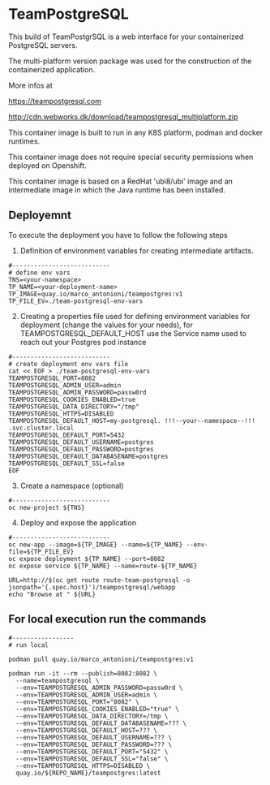 # TeamPostgreSQL

This build of TeamPostgrSQL is a web interface for your containerized PostgreSQL servers.

The multi-platform version package was used for the construction of the containerized application.

More infos at

https://teampostgresql.com

http://cdn.webworks.dk/download/teampostgresql_multiplatform.zip

This container image is built to run in any K8S platform, podman and docker runtimes.

This container image does not require special security permissions when deployed on Openshift.

This container image is based on a RedHat 'ubi8/ubi' image and an intermediate image in which the Java runtime has been installed.

## Deployemnt

To execute the deployment you have to follow the following steps

1. Definition of environment variables for creating intermediate artifacts.
```
#---------------------------
# define env vars
TNS=<your-namespace>
TP_NAME=<your-deployment-name>
TP_IMAGE=quay.io/marco_antonioni/teampostgres:v1
TP_FILE_EV=./team-postgresql-env-vars
```

2. Creating a properties file used for defining environment variables for deployment (change the values for your needs), for TEAMPOSTGRESQL_DEFAULT_HOST use the Service name used to reach out your Postgres pod instance
```
#---------------------------
# create deployment env vars file
cat << EOF > ./team-postgresql-env-vars
TEAMPOSTGRESQL_PORT=8082
TEAMPOSTGRESQL_ADMIN_USER=admin
TEAMPOSTGRESQL_ADMIN_PASSWORD=passw0rd
TEAMPOSTGRESQL_COOKIES_ENABLED=true
TEAMPOSTGRESQL_DATA_DIRECTORY="/tmp"
TEAMPOSTGRESQL_HTTPS=DISABLED
TEAMPOSTGRESQL_DEFAULT_HOST=my-postgresql. !!!--your--namespace--!!! .svc.cluster.local
TEAMPOSTGRESQL_DEFAULT_PORT=5432
TEAMPOSTGRESQL_DEFAULT_USERNAME=postgres
TEAMPOSTGRESQL_DEFAULT_PASSWORD=postgres
TEAMPOSTGRESQL_DEFAULT_DATABASENAME=postgres
TEAMPOSTGRESQL_DEFAULT_SSL=false
EOF
```

3. Create a namespace (optional)
```
#---------------------------
oc new-project ${TNS}
```

4. Deploy and expose the application
```
#---------------------------
oc new-app --image=${TP_IMAGE} --name=${TP_NAME} --env-file=${TP_FILE_EV}
oc expose deployment ${TP_NAME} --port=8082
oc expose service ${TP_NAME} --name=route-${TP_NAME}

URL=http://$(oc get route route-team-postgresql -o jsonpath='{.spec.host}')/teampostgresql/webapp
echo "Browse at " ${URL}
```

## For local execution run the commands

```
#-----------------
# run local

podman pull quay.io/marco_antonioni/teampostgres:v1

podman run -it --rm --publish=8082:8082 \
  --name=teampostgresql \
  --env=TEAMPOSTGRESQL_ADMIN_PASSWORD=passw0rd \
  --env=TEAMPOSTGRESQL_ADMIN_USER=admin \
  --env=TEAMPOSTGRESQL_PORT="8082" \
  --env=TEAMPOSTGRESQL_COOKIES_ENABLED="true" \
  --env=TEAMPOSTGRESQL_DATA_DIRECTORY=/tmp \
  --env=TEAMPOSTGRESQL_DEFAULT_DATABASENAME=??? \
  --env=TEAMPOSTGRESQL_DEFAULT_HOST=??? \
  --env=TEAMPOSTGRESQL_DEFAULT_USERNAME=??? \
  --env=TEAMPOSTGRESQL_DEFAULT_PASSWORD=??? \
  --env=TEAMPOSTGRESQL_DEFAULT_PORT="5432" \
  --env=TEAMPOSTGRESQL_DEFAULT_SSL="false" \
  --env=TEAMPOSTGRESQL_HTTPS=DISABLED \
  quay.io/${REPO_NAME}/teampostgres:latest
```

